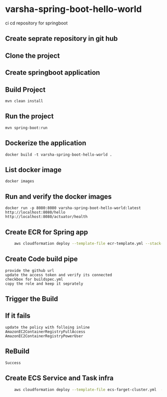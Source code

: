 # varsha-spring-boot-hello-world
ci cd repository for springboot
## Create seprate repository in git hub

## Clone the project

## Create springboot application

## Build Project

    mvn clean install

## Run the project

    mvn spring-boot:run

## Dockerize the application

    docker build -t varsha-spring-boot-hello-world .

## List docker image
    
    docker images

## Run and verify the docker images

    docker run -p 8080:8080 varsha-spring-boot-hello-world:latest
    http://localhost:8080/hello
    http://localhost:8080/actuator/health

## Create ECR for Spring app
```Bash
    aws cloudformation deploy --template-file ecr-template.yml --stack-name varsha-spring-ecr-repo 
```
## Create Code build pipe
    provide the github url
    update the access token and verify its connected
    checkbox for buildspec.yml
    copy the role and keep it seprately

## Trigger the Build

## If it fails

    update the policy with folloing inline
    AmazonEC2ContainerRegistryFullAccess
    AmazonEC2ContainerRegistryPowerUser
## ReBuild
    Success

## Create ECS Service and Task infra
```Bash
    aws cloudformation deploy --template-file ecs-farget-cluster.yml  --stack-name varsha-cluster-hello --capabilities CAPABILITY_NAMED_IAM 
```
    